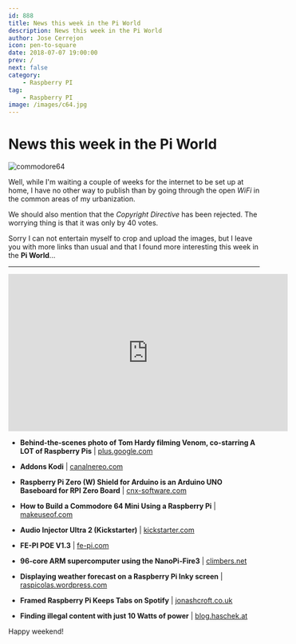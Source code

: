 ```yaml
---
id: 888
title: News this week in the Pi World
description: News this week in the Pi World
author: Jose Cerrejon
icon: pen-to-square
date: 2018-07-07 19:00:00
prev: /
next: false
category:
    - Raspberry PI
tag:
    - Raspberry PI
image: /images/c64.jpg
---
```


# News this week in the Pi World

![commodore64](/images/c64.jpg)

Well, while I'm waiting a couple of weeks for the internet to be set up at home, I have no other way to publish than by going through the open _WiFi_ in the common areas of my urbanization.

We should also mention that the _Copyright Directive_ has been rejected. The worrying thing is that it was only by 40 votes.

Sorry I can not entertain myself to crop and upload the images, but I leave you with more links than usual and that I found more interesting this week in the **Pi World**...

---

<iframe width="560" height="315" src="https://www.youtube.com/embed/wAqCgzp6ios?rel=0&amp;showinfo=0" frameborder="0" allow="autoplay; encrypted-media" allowfullscreen></iframe>

-   **Behind-the-scenes photo of Tom Hardy filming Venom, co-starring A LOT of Raspberry Pis** | [plus.google.com](https://plus.google.com/+raspberrypi/posts/bTnkD4f3SHD)

-   **Addons Kodi** | [canalnereo.com](https://canalnereo.com/canalnereo/PLUGIN/)

-   **Raspberry Pi Zero (W) Shield for Arduino is an Arduino UNO Baseboard for RPI Zero Board** | [cnx-software.com](https://www.cnx-software.com/2018/06/29/raspberry-pi-zero-w-shield-for-arduino-is-a-arduino/)

-   **How to Build a Commodore 64 Mini Using a Raspberry Pi** | [makeuseof.com](https://www.makeuseof.com/tag/build-c64-mini-raspberry-pi/)

-   **Audio Injector Ultra 2 (Kickstarter)** | [kickstarter.com](https://www.kickstarter.com/projects/1250664710/audio-injector-ultra-2-sound-card/?ref=eelec)

-   **FE-PI POE V1.3** | [fe-pi.com](https://fe-pi.com/products/fe-pi-poe-v1)

-   **96-core ARM supercomputer using the NanoPi-Fire3** | [climbers.net](https://climbers.net/sbc/nanopi-fire3-arm-supercomputer/)

-   **Displaying weather forecast on a Raspberry Pi Inky screen** | [raspicolas.wordpress.com](https://raspicolas.wordpress.com/2018/06/03/displaying-weather-forecast-on-a-raspberry-pi-inky-screen/)

-   **Framed Raspberry Pi Keeps Tabs on Spotify** | [jonashcroft.co.uk](https://jonashcroft.co.uk/2018/06/07/now-playing-screen-spotify-raspberry-pi-es6/)

-   **Finding illegal content with just 10 Watts of power** | [blog.haschek.at](https://blog.haschek.at/post/f0a4e)

Happy weekend!
